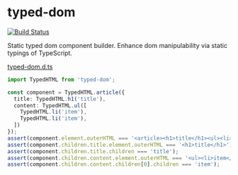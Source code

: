 # typed-dom

[![Build Status](https://travis-ci.org/falsandtru/typed-dom.svg?branch=master)](https://travis-ci.org/falsandtru/typed-dom)

Static typed dom component builder.
Enhance dom manipulability via static typings of TypeScript.

[typed-dom.d.ts](typed-dom.d.ts)

```ts
import TypedHTML from 'typed-dom';

const component = TypedHTML.article({
  title: TypedHTML.h1('title'),
  content: TypedHTML.ul([
    TypedHTML.li('item'),
    TypedHTML.li('item'),
  ])
});
assert(component.element.outerHTML === '<article><h1>title</h1><ul><li>item</li><li>item</li></ul></article>');
assert(component.children.title.element.outerHTML === '<h1>title</h1>');
assert(component.children.title.children === 'title');
assert(component.children.content.element.outerHTML === '<ul><li>item</li><li>item</li></ul>');
assert(component.children.content.children[0].children === 'item');
```
